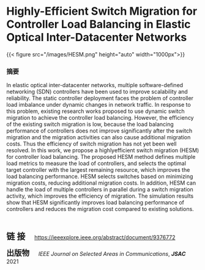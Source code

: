 # Highly-Efficient Switch Migration for Controller Load Balancing in Elastic Optical Inter-Datacenter Networks


{{< figure src="/images/HESM.png"  height="auto" width="1000px">}}

### 摘要

<p>In elastic optical inter-datacenter networks, multiple software-defined networking (SDN) controllers have been used to improve scalability and reliability. The static controller deployment faces the problem of controller load imbalance under dynamic changes in network traffic. In response to this problem, existing research works proposed to use dynamic switch migration to achieve the controller load balancing. However, the efficiency of the existing switch migration is low, because the load balancing performance of controllers does not improve significantly after the switch migration and the migration activities can also cause additional migration costs. Thus the efficiency of switch migration has not yet been well resolved. In this work, we propose a highlyefficient switch migration (HESM) for controller load balancing. The proposed HESM method defines multiple load metrics to measure the load of controllers, and selects the optimal target controller with the largest remaining resource, which improves the load balancing performance. HESM selects switches based on minimizing migration costs, reducing additional migration costs. In addition, HESM can handle the load of multiple controllers in parallel during a switch migration activity, which improves the efficiency of migration. The simulation results show that HESM significantly improves load balancing performance of controllers and reduces the migration cost compared to existing solutions.</p>

​    

</p>

</p>



<span style="font-size:22px;">**链 接**</span> <span style="margin-left:20px; font-size:14px;">https://ieeexplore.ieee.org/abstract/document/9376772</span>

<span style="font-size:20px;">**出版物**</span> <span style="font-size:14px;">     *IEEE Journal on Selected Areas in Communications*, _**JSAC**_ 2021</span>


